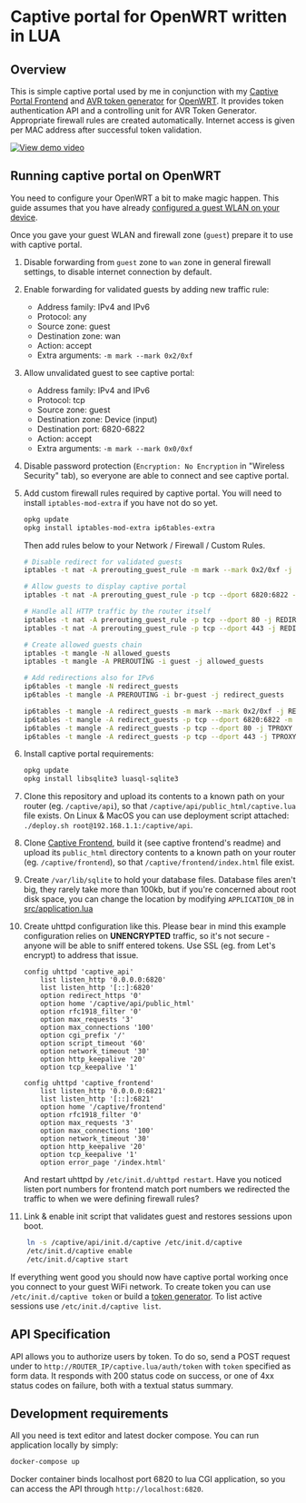 # Captive portal for OpenWRT written in LUA

## Overview
This is simple captive portal used by me in conjunction with my [Captive Portal Frontend](https://github.com/pamelus/captive-frontend)
and [AVR token generator](https://github.com/pamelus/avr-token-generator) for [OpenWRT](http://openwrt.org/). It provides
token authentication API and a controlling unit for AVR Token Generator. Appropriate firewall rules are created automatically.
Internet access is given per MAC address after successful token validation.

[![View demo video](https://img.youtube.com/vi/p0FRlCpmJHw/0.jpg)](https://www.youtube.com/watch?v=p0FRlCpmJHw)

## Running captive portal on OpenWRT
You need to configure your OpenWRT a bit to make magic happen. This guide assumes that you have already
[configured a guest WLAN on your device](https://wiki.openwrt.org/doc/recipes/guest-wlan-webinterface).

Once you gave your guest WLAN and firewall zone (`guest`) prepare it to use with captive portal.

1. Disable forwarding from `guest` zone to `wan` zone in general firewall settings, to disable internet connection by
   default.

2. Enable forwarding for validated guests by adding new traffic rule:
    * Address family: IPv4 and IPv6 
	* Protocol: any
	* Source zone: guest
	* Destination zone: wan
	* Action: accept
	* Extra arguments: `-m mark --mark 0x2/0xf`

3. Allow unvalidated guest to see captive portal:
    * Address family: IPv4 and IPv6
    * Protocol: tcp
    * Source zone: guest
    * Destination zone: Device (input)
    * Destination port: 6820-6822  
    * Action: accept
    * Extra arguments: `-m mark --mark 0x0/0xf`

3. Disable password protection (`Encryption: No Encryption` in "Wireless Security" tab), so everyone are able to
   connect and see captive portal.

4. Add custom firewall rules required by captive portal. You will need to install `iptables-mod-extra` if you have not
   do so yet.
	```bash
	opkg update
	opkg install iptables-mod-extra ip6tables-extra
	```

	Then add rules below to your Network / Firewall / Custom Rules.

	```bash
	# Disable redirect for validated guests
	iptables -t nat -A prerouting_guest_rule -m mark --mark 0x2/0xf -j RETURN

	# Allow guests to display captive portal
	iptables -t nat -A prerouting_guest_rule -p tcp --dport 6820:6822 -m addrtype --dst-type LOCAL -j RETURN

	# Handle all HTTP traffic by the router itself
	iptables -t nat -A prerouting_guest_rule -p tcp --dport 80 -j REDIRECT --to-ports 6821
	iptables -t nat -A prerouting_guest_rule -p tcp --dport 443 -j REDIRECT --to-ports 6821

	# Create allowed guests chain
	iptables -t mangle -N allowed_guests
	iptables -t mangle -A PREROUTING -i guest -j allowed_guests
 
 	# Add redirections also for IPv6
	ip6tables -t mangle -N redirect_guests
	ip6tables -t mangle -A PREROUTING -i br-guest -j redirect_guests
	
	ip6tables -t mangle -A redirect_guests -m mark --mark 0x2/0xf -j RETURN
	ip6tables -t mangle -A redirect_guests -p tcp --dport 6820:6822 -m addrtype --dst-type LOCAL -j RETURN
	ip6tables -t mangle -A redirect_guests -p tcp --dport 80 -j TPROXY --on-port 6821
	ip6tables -t mangle -A redirect_guests -p tcp --dport 443 -j TPROXY --on-port 6821
	```

5. Install captive portal requirements:

    ```bash
    opkg update
    opkg install libsqlite3 luasql-sqlite3
    ```
   
6. Clone this repository and upload its contents to a known path on your router (eg. `/captive/api`), so that `/captive/api/public_html/captive.lua`
   file exists. On Linux & MacOS you can use deployment script attached: `./deploy.sh root@192.168.1.1:/captive/api`. 
 
7. Clone [Captive Frontend](https://github.com/pamelus/captive-frontend), build it (see captive frontend's readme) and
   upload its `public_html` directory contents to a known path on your router (eg. `/captive/frontend`), so that `/captive/frontend/index.html`
   file exist. 

7. Create `/var/lib/sqlite` to hold your database files. Database files aren't big, they rarely take more than 100kb, but
   if you're concerned about root disk space, you can change the location by modifying `APPLICATION_DB` in 
   [src/application.lua](src/application.lua)

8. Create uhttpd configuration like this. Please bear in mind this example configuration relies on **UNENCRYPTED**
   traffic, so it's not secure - anyone will be able to sniff entered tokens. Use SSL (eg. from Let's encrypt) to
   address that issue.
   
	```text
	config uhttpd 'captive_api'
		list listen_http '0.0.0.0:6820'
		list listen_http '[::]:6820'
		option redirect_https '0'
		option home '/captive/api/public_html'
		option rfc1918_filter '0'
		option max_requests '3'
		option max_connections '100'
		option cgi_prefix '/'
		option script_timeout '60'
		option network_timeout '30'
		option http_keepalive '20'
		option tcp_keepalive '1'
 
    config uhttpd 'captive_frontend'
		list listen_http '0.0.0.0:6821'
		list listen_http '[::]:6821'
		option home '/captive/frontend'
		option rfc1918_filter '0'
		option max_requests '3'
		option max_connections '100'
		option network_timeout '30'
		option http_keepalive '20'
		option tcp_keepalive '1'
		option error_page '/index.html'
	```

	And restart uhttpd by `/etc/init.d/uhttpd restart`. Have you noticed listen port numbers for frontend match port
    numbers we redirected the traffic to when we were defining firewall rules? 

9. Link & enable init script that validates guest and restores sessions upon boot.

```bash
	ln -s /captive/api/init.d/captive /etc/init.d/captive
	/etc/init.d/captive enable
	/etc/init.d/captive start
```

If everything went good you should now have captive portal working once you connect to your guest WiFi network. To create
token you can use `/etc/init.d/captive token` or build a [token generator](https://github.com/pamelus/avr-token-generator).
To list active sessions use `/etc/init.d/captive list`.

## API Specification

API allows you to authorize users by token. To do so, send a POST request under to `http://ROUTER_IP/captive.lua/auth/token`
with `token` specified as form data. It responds with 200 status code on success, or one of 4xx status codes on failure,
both with a textual status summary.

## Development requirements
All you need is text editor and latest docker compose. You can run application locally by simply:
```bash
docker-compose up
```

Docker container binds localhost port 6820 to lua CGI application, so you can access the API through
`http://localhost:6820`.
